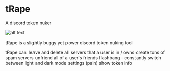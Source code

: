 # tRape
A discord token nuker


![alt text](https://github.com/TacticalSpoon331/tRape/blob/main/Screen%20Shot%202021-02-20%20at%204.00.20%20AM.png?raw=true)


tRape is a slightly buggy yet power discord token nuking tool

tRape can: 
leave and delete all servers that a user is in / owns
create tons of spam servers
unfriend all of a user's friends
flashbang - constantly switch between light and dark mode settings (pain)
show token info
